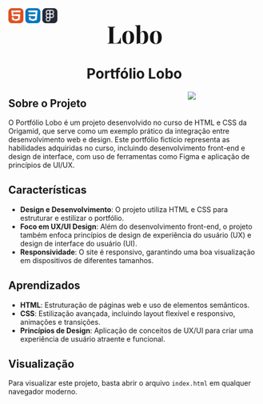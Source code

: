 <head>
  <div align=corner> <!--*used languages icones*-->
    <img src="https://raw.githubusercontent.com/tandpfun/skill-icons/993782dbef600360a61a4393555f3afc0e3c61b1/icons/HTML.svg" width="30px"> 
    <img src="https://raw.githubusercontent.com/tandpfun/skill-icons/993782dbef600360a61a4393555f3afc0e3c61b1/icons/CSS.svg" width="30px">
    <img src="https://raw.githubusercontent.com/tandpfun/skill-icons/993782dbef600360a61a4393555f3afc0e3c61b1/icons/Figma-Dark.svg" width="30px">
    
  </div>
    <div align=center>
    <svg width="109" height="39" viewBox="0 0 109 39" fill="none" xmlns="http://www.w3.org/2000/svg">
      <path d="M15.752 4.976C14.6 5.04 13.752 5.168 13.208 5.36C12.696 5.552 12.344 5.92 12.152 6.464C11.96 7.008 11.864 7.888 11.864 9.104V33.488C11.864 34.512 11.944 35.264 12.104 35.744C12.264 36.192 12.536 36.496 12.92 36.656C13.336 36.816 13.992 36.896 14.888 36.896H17.24C19.416 36.896 21.288 35.92 22.856 33.968C24.456 32.016 25.496 29.424 25.976 26.192H27.08C26.984 27.28 26.936 28.688 26.936 30.416C26.936 33.488 27.048 36.016 27.272 38C25.096 37.904 21.432 37.856 16.28 37.856C9.304 37.856 4.088 37.904 0.632 38V37.04C1.688 36.976 2.456 36.848 2.936 36.656C3.448 36.464 3.784 36.096 3.944 35.552C4.136 35.008 4.232 34.128 4.232 32.912V9.104C4.232 7.888 4.136 7.008 3.944 6.464C3.784 5.92 3.448 5.552 2.936 5.36C2.456 5.168 1.688 5.04 0.632 4.976V4.016C2.264 4.112 4.792 4.16 8.216 4.16C11.48 4.16 13.992 4.112 15.752 4.016V4.976ZM41.8798 12.512C45.5598 12.512 48.4398 13.568 50.5198 15.68C52.5998 17.76 53.6398 21.072 53.6398 25.616C53.6398 30.16 52.5998 33.472 50.5198 35.552C48.4398 37.632 45.5598 38.672 41.8798 38.672C38.2318 38.672 35.3518 37.632 33.2398 35.552C31.1598 33.472 30.1198 30.16 30.1198 25.616C30.1198 21.072 31.1598 17.76 33.2398 15.68C35.3518 13.568 38.2318 12.512 41.8798 12.512ZM41.8798 13.472C40.5038 13.472 39.3998 14.48 38.5678 16.496C37.7678 18.48 37.3678 21.52 37.3678 25.616C37.3678 29.712 37.7678 32.752 38.5678 34.736C39.3998 36.72 40.5038 37.712 41.8798 37.712C43.2878 37.712 44.3918 36.736 45.1918 34.784C45.9918 32.8 46.3918 29.744 46.3918 25.616C46.3918 21.488 45.9758 18.432 45.1438 16.448C44.3438 14.464 43.2558 13.472 41.8798 13.472ZM73.1004 12.512C75.6924 12.512 77.7884 13.584 79.3884 15.728C80.9884 17.84 81.7884 20.912 81.7884 24.944C81.7884 29.648 80.7644 33.12 78.7164 35.36C76.6684 37.568 74.0284 38.672 70.7964 38.672C68.5884 38.672 66.7964 38.112 65.4204 36.992C64.2684 36.896 63.1164 37.024 61.9644 37.376C60.8124 37.728 59.9004 38.192 59.2284 38.768L58.5084 38.336C58.7324 37.536 58.8444 36.64 58.8444 35.648V6.224C58.8444 4.752 58.6044 3.68 58.1244 3.008C57.6764 2.336 56.8924 2 55.7724 2V0.991999C56.7644 1.088 57.7564 1.136 58.7484 1.136C61.5324 1.136 63.8684 0.911999 65.7564 0.463997V17.072C66.4284 15.6 67.4044 14.48 68.6844 13.712C69.9644 12.912 71.4364 12.512 73.1004 12.512ZM69.3084 37.664C71.0684 37.664 72.3804 36.672 73.2444 34.688C74.1084 32.704 74.5404 29.68 74.5404 25.616C74.5404 21.68 74.1724 18.864 73.4364 17.168C72.7004 15.44 71.6444 14.576 70.2684 14.576C69.2444 14.576 68.3004 14.96 67.4364 15.728C66.6044 16.464 66.0444 17.472 65.7564 18.752V36.368C66.8124 37.232 67.9964 37.664 69.3084 37.664ZM97.1454 12.512C100.825 12.512 103.705 13.568 105.785 15.68C107.865 17.76 108.905 21.072 108.905 25.616C108.905 30.16 107.865 33.472 105.785 35.552C103.705 37.632 100.825 38.672 97.1454 38.672C93.4974 38.672 90.6174 37.632 88.5054 35.552C86.4254 33.472 85.3854 30.16 85.3854 25.616C85.3854 21.072 86.4254 17.76 88.5054 15.68C90.6174 13.568 93.4974 12.512 97.1454 12.512ZM97.1454 13.472C95.7694 13.472 94.6654 14.48 93.8334 16.496C93.0334 18.48 92.6334 21.52 92.6334 25.616C92.6334 29.712 93.0334 32.752 93.8334 34.736C94.6654 36.72 95.7694 37.712 97.1454 37.712C98.5534 37.712 99.6574 36.736 100.457 34.784C101.257 32.8 101.657 29.744 101.657 25.616C101.657 21.488 101.241 18.432 100.409 16.448C99.6094 14.464 98.5214 13.472 97.1454 13.472Z" fill="#141414"/>
    </svg>
    <h1>Portfólio Lobo</h1>
    <img align=right src="http://img.shields.io/static/v1?label=STATUS&message=COMPLETE&color=GREEN&style=for-the-badge" width="145px"/>
  </div>
</head>

<body>

## Sobre o Projeto

O Portfólio Lobo é um projeto desenvolvido no curso de HTML e CSS da Origamid, que serve como um exemplo prático da integração entre desenvolvimento web e design. Este portfólio fictício representa as habilidades adquiridas no curso, incluindo desenvolvimento front-end e design de interface, com uso de ferramentas como Figma e aplicação de princípios de UI/UX.

## Características

- **Design e Desenvolvimento**: O projeto utiliza HTML e CSS para estruturar e estilizar o portfólio.
- **Foco em UX/UI Design**: Além do desenvolvimento front-end, o projeto também enfoca princípios de design de experiência do usuário (UX) e design de interface do usuário (UI).
- **Responsividade**: O site é responsivo, garantindo uma boa visualização em dispositivos de diferentes tamanhos.


## Aprendizados

- **HTML**: Estruturação de páginas web e uso de elementos semânticos.
- **CSS**: Estilização avançada, incluindo layout flexível e responsivo, animações e transições.
- **Princípios de Design**: Aplicação de conceitos de UX/UI para criar uma experiência de usuário atraente e funcional.

## Visualização

Para visualizar este projeto, basta abrir o arquivo `index.html` em qualquer navegador moderno.

</body>
